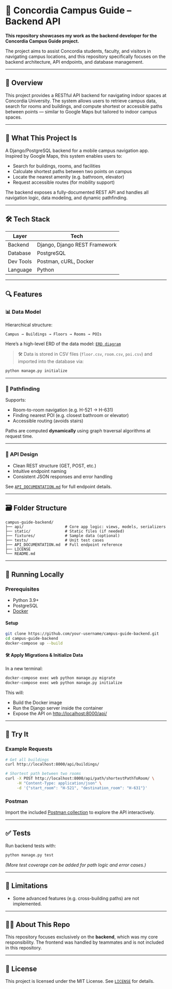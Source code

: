# 🧭 Concordia Campus Guide – Backend API

**This repository showcases my work as the backend developer for the Concordia Campus Guide project.**

The project aims to assist Concordia students, faculty, and visitors in navigating campus locations, and this repository specifically focuses on the backend architecture, API endpoints, and database management.

---

## 📌 Overview

This project provides a RESTful API backend for navigating indoor spaces at Concordia University. The system allows users to retrieve campus data, search for rooms and buildings, and compute shortest or accessible paths between points — similar to Google Maps but tailored to indoor campus spaces.

---

## 🔧 What This Project Is

A Django/PostgreSQL backend for a mobile campus navigation app. Inspired by Google Maps, this system enables users to:

* Search for buildings, rooms, and facilities
* Calculate shortest paths between two points on campus
* Locate the nearest amenity (e.g. bathroom, elevator)
* Request accessible routes (for mobility support)

The backend exposes a fully-documented REST API and handles all navigation logic, data modeling, and dynamic pathfinding.

---

## 🛠️ Tech Stack

| Layer     | Tech                             |
| --------- | -------------------------------- |
| Backend   | Django, Django REST Framework    |
| Database  | PostgreSQL                       |
| Dev Tools | Postman, cURL, Docker            |
| Language  | Python                           |

---

## 🔍 Features

### 📊 Data Model

Hierarchical structure:

```
Campus → Buildings → Floors → Rooms → POIs
```

Here’s a high-level ERD of the data model: [`ERD diagram`](./backend/assets/ERD.png)



> 🛠️ Data is stored in CSV files (`floor.csv`, `room.csv`, `poi.csv`) and imported into the database via:

```bash
python manage.py initialize
```

---

### 🧠 Pathfinding

Supports:

* Room-to-room navigation (e.g. H-521 → H-631)
* Finding nearest POI (e.g. closest bathroom or elevator)
* Accessible routing (avoids stairs)

Paths are computed **dynamically** using graph traversal algorithms at request time.

---

### 🔐 API Design

* Clean REST structure (GET, POST, etc.)
* Intuitive endpoint naming
* Consistent JSON responses and error handling

See [`API_DOCUMENTATION.md`](./backend/api-documentation.md) for full endpoint details.

---

## 🗃️ Folder Structure

```
campus-guide-backend/
├── api/                  # Core app logic: views, models, serializers
├── static/               # Static files (if needed)
├── fixtures/             # Sample data (optional)
├── tests/                # Unit test cases
├── API_DOCUMENTATION.md  # Full endpoint reference
├── LICENSE
└── README.md
```
---

## 🚀 Running Locally

### Prerequisites

* Python 3.9+
* PostgreSQL
* [Docker](https://docs.docker.com/get-docker/)

#### **Setup**

```bash
git clone https://github.com/your-username/campus-guide-backend.git
cd campus-guide-backend
docker-compose up --build
```

#### 🛠️ Apply Migrations & Initialize Data

In a new terminal:

```bash
docker-compose exec web python manage.py migrate
docker-compose exec web python manage.py initialize
```

This will:

* Build the Docker image
* Run the Django server inside the container
* Expose the API on [http://localhost:8000/api/](http://localhost:8000/api/)

---

## 🧪 Try It

### Example Requests

```bash
# Get all buildings
curl http://localhost:8000/api/buildings/

# Shortest path between two rooms
curl -X POST http://localhost:8000/api/path/shortestPathToRoom/ \
     -H "Content-Type: application/json" \
     -d '{"start_room": "H-521", "destination_room": "H-631"}'
```

### Postman

Import the included [Postman collection](./postman_collection.json) to explore the API interactively.

---

## ✅ Tests

Run backend tests with:

```bash
python manage.py test
```

*(More test coverage can be added for path logic and error cases.)*

---

## 📌 Limitations

* Some advanced features (e.g. cross-building paths) are not implemented.

---
## 🙋‍♂️ About This Repo

This repository focuses exclusively on the **backend**, which was my core responsibility. The frontend was handled by teammates and is not included in this repository.

---

## 📃 License

This project is licensed under the MIT License.
See [`LICENSE`](./LICENSE) for details.

